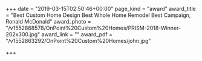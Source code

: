 +++
date = "2019-03-15T02:50:46+00:00"
page_kind = "award"
award_title = "Best Custom Home Design Best Whole Home Remodel Best Campaign, Ronald McDonald"
award_photo = "/v1552868578/OnPoint%20Custom%20Homes/PRISM-2018-Winner-202x300.jpg"
award_link = ""
award_pdf = "/v1552863292/OnPoint%20Custom%20Homes/john.jpg"

+++